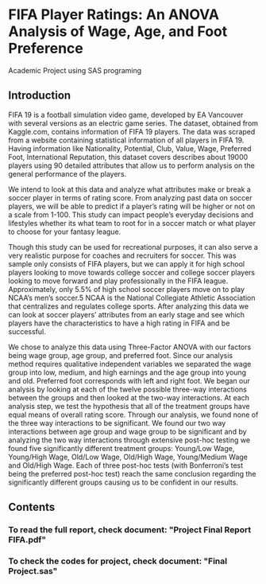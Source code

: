 # FIFA Player Ratings: An ANOVA Analysis of Wage, Age, and Foot Preference
Academic Project using SAS programing

## Introduction

FIFA 19 is a football simulation video game, developed by EA Vancouver with several versions as an electric game series. The dataset, obtained from Kaggle.com, contains information of FIFA 19 players. The data was scraped from a website containing statistical information of all players in FIFA 19. Having information like Nationality, Potential, Club, Value, Wage, Preferred Foot, International Reputation, this dataset covers describes about 19000 players using 90 detailed attributes that allow us to perform analysis on the general performance of the players. 

We intend to look at this data and analyze what attributes make or break a soccer player in terms of rating score. From analyzing past data on soccer players, we will be able to predict if a player’s rating will be higher or not on a scale from 1-100. This study can impact people’s everyday decisions and lifestyles whether its what team to root for in a soccer match or what player to choose for your fantasy league. 

Though this study can be used for recreational purposes, it can also serve a very realistic purpose for coaches and recruiters for soccer. This was sample only consists of FIFA players, but we can apply it for high school players looking to move towards college soccer and college soccer players looking to move forward and play professionally in the FIFA league. Approximately, only 5.5% of high school soccer players move on to play NCAA’s men’s soccer.5 NCAA is the National Collegiate Athletic Association that centralizes and regulates college sports. After analyzing this data we can look at soccer players’ attributes from an early stage and see which players have the characteristics to have a high rating in FIFA and be successful. 

We chose to analyze this data using Three-Factor ANOVA with our factors being wage group, age group, and preferred foot. Since our analysis method requires qualitative independent variables we separated the wage group into low, medium, and high earnings and the age group into young and old. Preferred foot corresponds with left and right foot. We began our analysis by looking at each of the twelve possible three-way interactions between the groups and then looked at the two-way interactions. At each analysis step, we test the hypothesis that all of the treatment groups have equal means of overall rating score. Through our analysis, we found none of the three way interactions to be significant. We found our two way interactions between age group and wage group to be significant and by analyzing the two way interactions through extensive post-hoc testing we found five significantly different treatment groups: Young/Low Wage, Young/High Wage, Old/Low Wage, Old/High Wage, Young/Medium Wage and Old/High Wage. Each of three post-hoc tests (with Bonferroni’s test being the preferred post-hoc test) reach the same conclusion regarding the significantly different groups causing us to be confident in our results.

## Contents

### To read the full report, check document: "Project Final Report FIFA.pdf"

### To check the codes for project, check document: "Final Project.sas"
